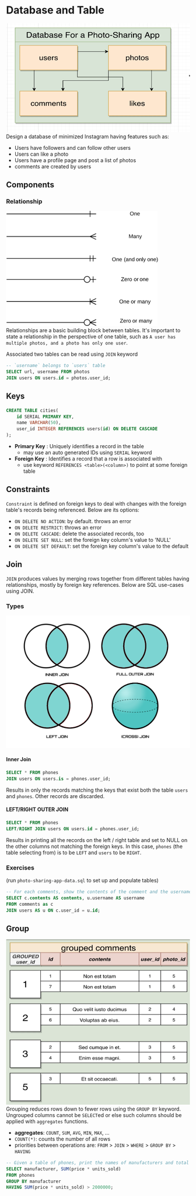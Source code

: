 # Database and Table
![database-design](./images/02-database-design.png)  
Design a database of minimized Instagram having features such as:
  - Users have followers and can follow other users
  - Users can like a photo
  - Users have a profile page and post a list of photos
  - comments are created by users

## Components
### Relationship
![relationships](./images/03-relationship-arrows.png)  
Relationships are a basic building block between tables. It's important to state a relationship in the perspective of one table, such as `A user has multiple photos, and a photo has only one user`.

Associated two tables can be read using `JOIN` keyword
```sql
-- `username` belongs to `users` table
SELECT url, username FROM photos
JOIN users ON users.id = photos.user_id;
```

## Keys
```sql
CREATE TABLE cities(
    id SERIAL PRIMARY KEY,
    name VARCHAR(50),
    user_id INTEGER REFERENCES users(id) ON DELETE CASCADE
);
```
- **Primary Key** : Uniquely identifies a record in the table
    - may use an auto generated IDs using `SERIAL` keyword
- **Foreign Key** : Identifies a record that a row is associated with
    - use keyword `REFERENCES <table>(<column>)` to point at some foreign table
  
## Constraints
`Constraint` is defined on foreign keys to deal with changes with the foreign table's records being referenced. Below are its options:
- `ON DELETE NO ACTION`: by default. throws an error
- `ON DELETE RESTRICT`:  throws an error
- `ON DELETE CASCADE`: delete the associated records, too
- `ON DELETE SET NULL`: set the foreign key column's value to 'NULL'
- `ON DELETE SET DEFAULT`: set the foreign key column's value to the default 

## Join
 `JOIN` produces values by merging rows together from different tables having relationships, mostly by foreign key references. Below are SQL use-cases using JOIN.  

 ### Types
![joins](./images/04-four-kinds-of-joins.png)  
#### Inner Join
```sql
SELECT * FROM phones
JOIN users ON users.is = phones.user_id;
```
Results in only the records matching the keys that exist both the table `users` and `phones`. Other records are discarded.

#### LEFT/RIGHT OUTER JOIN
```sql
SELECT * FROM phones
LEFT/RIGHT JOIN users ON users.id = phones.user_id;
```
Results in printing all the records on the left / right table and set to NULL on the other columns not matching the foreign keys. In this case, `phones` (the table selecting from) is to be `LEFT` and `users` to be `RIGHT`.


 ### Exercises
 (run `photo-sharing-app-data.sql` to set up and populate tables)
```sql
-- For each comments, show the contents of the comment and the username of the user who wrote the comment
SELECT c.contents AS contents, u.username AS username
FROM comments as c
JOIN users AS u ON c.user_id = u.id;
```

## Group
![grouped](./images/05-grouped-picturing.png)  
 Grouping reduces rows down to fewer rows using the `GROUP BY` keyword. Ungrouped columns cannot be `SELECT`ed or else such columns should be applied with `aggregates` functions.
 - **aggregates**: `COUNT`, `SUM`, `AVG`, `MIN`, `MAX`, ...
 - `COUNT(*)`: counts the number of all rows 
 - priorities between operations are: `FROM` > `JOIN` > `WHERE` > `GROUP BY` > `HAVING`
```sql
-- Given a table of phones, print the names of manufacturers and total revenue (price * units_sold) for all phones.  Only print the manufacturers who have revenue greater than 2,000,000 for all the phones they sold.
SELECT manufacturer, SUM(price * units_sold)
FROM phones
GROUP BY manufacturer
HAVING SUM(price * units_sold) > 2000000;
```



